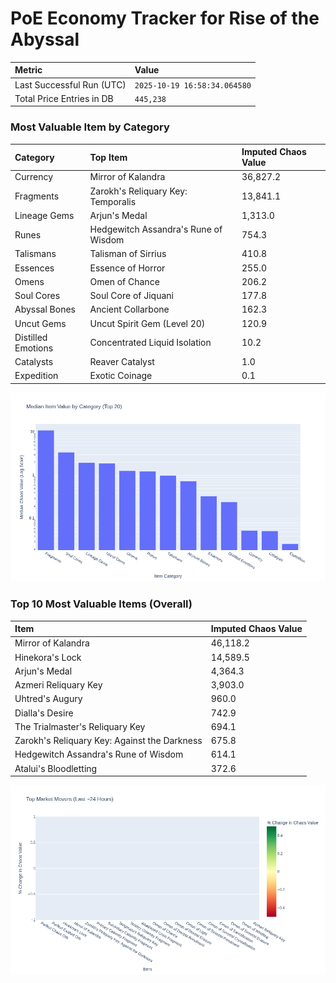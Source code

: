 # PoE Economy Tracker for Rise of the Abyssal

<!-- START_MAINTENANCE -->
| Metric | Value |
|:---|:---|
| Last Successful Run (UTC) | `2025-10-19 16:58:34.064580` |
| Total Price Entries in DB | `445,238` |

<!-- END_MAINTENANCE -->

<!-- START_DATAFRAME_DEBUG -->
<!-- END_DATAFRAME_DEBUG -->

<!-- START_CATEGORY_ANALYSIS -->
### Most Valuable Item by Category
| Category | Top Item | Imputed Chaos Value |
| :--- | :--- | :--- |
| Currency | Mirror of Kalandra | 36,827.2 |
| Fragments | Zarokh's Reliquary Key: Temporalis | 13,841.1 |
| Lineage Gems | Arjun's Medal | 1,313.0 |
| Runes | Hedgewitch Assandra's Rune of Wisdom | 754.3 |
| Talismans | Talisman of Sirrius | 410.8 |
| Essences | Essence of Horror | 255.0 |
| Omens | Omen of Chance | 206.2 |
| Soul Cores | Soul Core of Jiquani | 177.8 |
| Abyssal Bones | Ancient Collarbone | 162.3 |
| Uncut Gems | Uncut Spirit Gem (Level 20) | 120.9 |
| Distilled Emotions | Concentrated Liquid Isolation | 10.2 |
| Catalysts | Reaver Catalyst | 1.0 |
| Expedition | Exotic Coinage | 0.1 |


![Category Analysis Chart](charts/category_analysis.png)
<!-- END_ANALYSIS -->

<!-- START_ANALYSIS -->
### Top 10 Most Valuable Items (Overall)
| Item | Imputed Chaos Value |
| :--- | :--- |
| Mirror of Kalandra | 46,118.2 |
| Hinekora's Lock | 14,589.5 |
| Arjun's Medal | 4,364.3 |
| Azmeri Reliquary Key | 3,903.0 |
| Uhtred's Augury | 960.0 |
| Dialla's Desire | 742.9 |
| The Trialmaster's Reliquary Key | 694.1 |
| Zarokh's Reliquary Key: Against the Darkness | 675.8 |
| Hedgewitch Assandra's Rune of Wisdom | 614.1 |
| Atalui's Bloodletting | 372.6 |


![Market Movers Chart](charts/market_movers.png)
<!-- END_ANALYSIS -->
